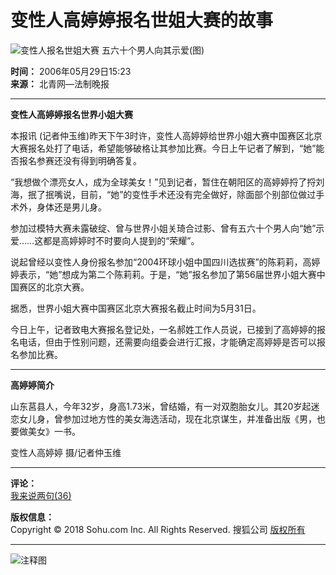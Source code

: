 # 变性人高婷婷报名世姐大赛的故事

![变性人报名世姐大赛 五六十个男人向其示爱(图)](https://photocdn.sohu.com/20060529/Img243459621.jpg)

**时间：** 2006年05月29日15:23  
**来源：** 北青网—法制晚报  

---

**变性人高婷婷报名世界小姐大赛**

本报讯 (记者仲玉维)昨天下午3时许，变性人高婷婷给世界小姐大赛中国赛区北京大赛报名处打了电话，希望能够破格让其参加比赛。今日上午记者了解到，“她”能否报名参赛还没有得到明确答复。

“我想做个漂亮女人，成为全球美女！”见到记者，暂住在朝阳区的高婷婷捋了捋刘海，抿了抿嘴说，目前，“她”的变性手术还没有完全做好，除面部个别部位做过手术外，身体还是男儿身。

参加过模特大赛未露破绽、曾与世界小姐关琦合过影、曾有五六十个男人向“她”示爱……这都是高婷婷时不时要向人提到的“荣耀”。

说起曾经以变性人身份报名参加“2004环球小姐中国四川选拔赛”的陈莉莉，高婷婷表示，“她”想成为第二个陈莉莉。于是，“她”报名参加了第56届世界小姐大赛中国赛区的北京大赛。

据悉，世界小姐大赛中国赛区北京大赛报名截止时间为5月31日。

今日上午，记者致电大赛报名登记处，一名郝姓工作人员说，已接到了高婷婷的报名电话，但由于性别问题，还需要向组委会进行汇报，才能确定高婷婷是否可以报名参加比赛。

---

**高婷婷简介**

山东莒县人，今年32岁，身高1.73米，曾结婚，有一对双胞胎女儿。其20岁起迷恋女儿身，曾参加过地方性的美女海选活动，现在北京谋生，并准备出版《男，也要做美女》一书。

变性人高婷婷 摄/记者仲玉维

--- 

**评论：**  
[我来说两句(36)](https://comment2.news.sohu.com/viewcomments.action?id=243459620)

**版权信息：**  
Copyright © 2018 Sohu.com Inc. All Rights Reserved. 搜狐公司 [版权所有](https://corp.sohu.com/s2007/copyright/)  

---

![注释图](https://images.sohu.com/ccc.gif)
<!-- tcd_original_link http://news.sohu.com/20060529/n243459620.shtml -->
